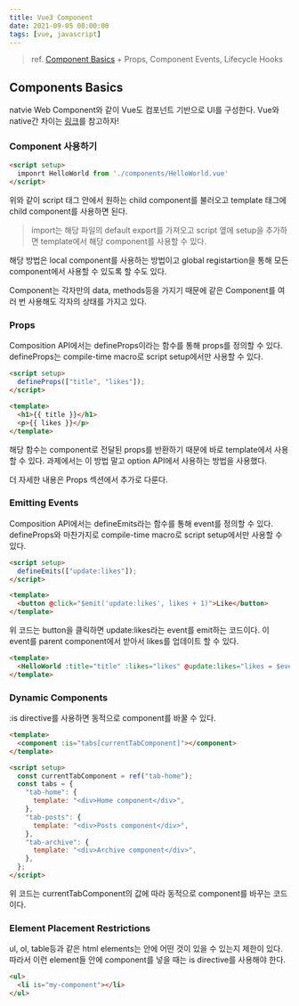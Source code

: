 ```yaml
---
title: Vue3 Component
date: 2021-09-05 00:00:00
tags: [vue, javascript]
---
```


> ref. [Component Basics](https://v3.vuejs.org/guide/component-basics.html) + Props, Component Events, Lifecycle Hooks

## Components Basics

natvie Web Component와 같이 Vue도 컴포넌트 기반으로 UI를 구성한다. Vue와 native간 차이는 [링크](https://vuejs.org/guide/extras/web-components.html)를 참고하자!

### Component 사용하기

```html
<script setup>
  imponrt HelloWorld from './components/HelloWorld.vue'
</script>
```

위와 같이 script 태그 안에서 원하는 child component를 불러오고 template 태그에 child component를 사용하면 된다.

> import는 해당 파일의 default export를 가져오고 script 옆에 setup을 추가하면 template에서 해당 component를 사용할 수 있다.

해당 방법은 local component를 사용하는 방법이고 global registartion을 통해 모든 component에서 사용할 수 있도록 할 수도 있다.

Component는 각자만의 data, methods등을 가지기 때문에 같은 Component를 여러 번 사용해도 각자의 상태를 가지고 있다.

### Props

Composition API에서는 defineProps이라는 함수를 통해 props를 정의할 수 있다. defineProps는 compile-time macro로 script setup에서만 사용할 수 있다.

```html
<script setup>
  defineProps(["title", "likes"]);
</script>

<template>
  <h1>{{ title }}</h1>
  <p>{{ likes }}</p>
</template>
```

해당 함수는 component로 전달된 props를 반환하기 때문에 바로 template에서 사용할 수 있다. 과제에서는 이 방법 말고 option API에서 사용하는 방법을 사용했다.

더 자세한 내용은 Props 섹션에서 추가로 다룬다.

### Emitting Events

Composition API에서는 defineEmits라는 함수를 통해 event를 정의할 수 있다. defineProps와 마찬가지로 compile-time macro로 script setup에서만 사용할 수 있다.

```html
<script setup>
  defineEmits(["update:likes"]);
</script>

<template>
  <button @click="$emit('update:likes', likes + 1)">Like</button>
</template>
```

위 코드는 button을 클릭하면 update:likes라는 event를 emit하는 코드이다. 이 event를 parent component에서 받아서 likes를 업데이트 할 수 있다.

```html
<template>
  <HelloWorld :title="title" :likes="likes" @update:likes="likes = $event" />
</template>
```

### Dynamic Components

:is directive를 사용하면 동적으로 component를 바꿀 수 있다.

```html
<template>
  <component :is="tabs[currentTabComponent]"></component>
</template>

<script setup>
  const currentTabComponent = ref("tab-home");
  const tabs = {
    "tab-home": {
      template: "<div>Home component</div>",
    },
    "tab-posts": {
      template: "<div>Posts component</div>",
    },
    "tab-archive": {
      template: "<div>Archive component</div>",
    },
  };
</script>
```

위 코드는 currentTabComponent의 값에 따라 동적으로 component를 바꾸는 코드이다.

### Element Placement Restrictions

ul, ol, table등과 같은 html elements는 안에 어떤 것이 있을 수 있는지 제한이 있다. 따라서 이런 element들 안에 component를 넣을 때는 is directive를 사용해야 한다.

```html
<ul>
  <li is="my-component"></li>
</ul>
```
